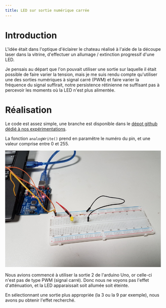 ```yaml
---
title: LED sur sortie numérique carrée
---
```

# Introduction

L'idée était dans l'optique d'éclairer le chateau réalisé à l'aide de la
découpe laser dans la vitrine, d'effectuer un allumage / extinction progressif
d'une LED.

Je pensais au départ que l'on pouvait utiliser une sortie sur laquelle il était
possible de faire varier la tension, mais je me suis rendu compte qu'utiliser
une des sorties numériques à signal carré (PWM) et faire varier la fréquence du
signal suffirait, notre persistence rétinienne ne suffisant pas à percevoir les
moments où la LED n'est plus alimentée.

# Réalisation

Le code est assez simple, une branche est disponible dans le [dépot github dédié à nos
expérimentations](https://github.com/fablab-leprototype/arduino-sandbox/tree/led-fade).

La fonction `analogWrite()` prend en paramêtre le numéro du pin, et une valeur
comprise entre 0 et 255.

![montage](./images/led-fade/montage.jpg)

Nous avions commencé à utiliser la sortie 2 de l'arduino Uno, or celle-ci n'est
pas de type PWM (signal carré). Donc nous ne voyons pas l'effet d'atténuation,
et la LED apparaissait soit allumée soit éteinte.

En sélectionnant une sortie plus appropriée (la 3 ou la 9 par exemple), nous
avons pu obtenir l'effet recherché.

